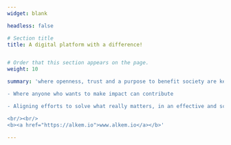 ```yaml
---
widget: blank

headless: false

# Section title
title: A digital platform with a difference!


# Order that this section appears on the page.
weight: 10

summary: 'where openness, trust and a purpose to benefit society are key values

- Where anyone who wants to make impact can contribute

- Aligning efforts to solve what really matters, in an effective and scalable way

<br/><br/>
<b><a href="https://alkem.io">www.alkem.io</a></b>'

---
```



